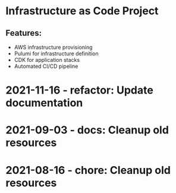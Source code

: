 ﻿# Infrastructure as Code Project

## Features:
- AWS infrastructure provisioning
- Pulumi for infrastructure definition
- CDK for application stacks
- Automated CI/CD pipeline

# 2021-11-16 - refactor: Update documentation

# 2021-09-03 - docs: Cleanup old resources

# 2021-08-16 - chore: Cleanup old resources
